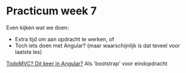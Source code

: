 # Practicum week 7

Even kijken wat we doen:
- Extra tijd om aan opdracht te werken, of
- Toch iets doen met Angular? (maar waarschijnlijk is dat teveel voor laatste les)

[TodoMVC? Dit keer in Angular?](https://todomvc.com/)
Als 'bootstrap' voor eindopdracht